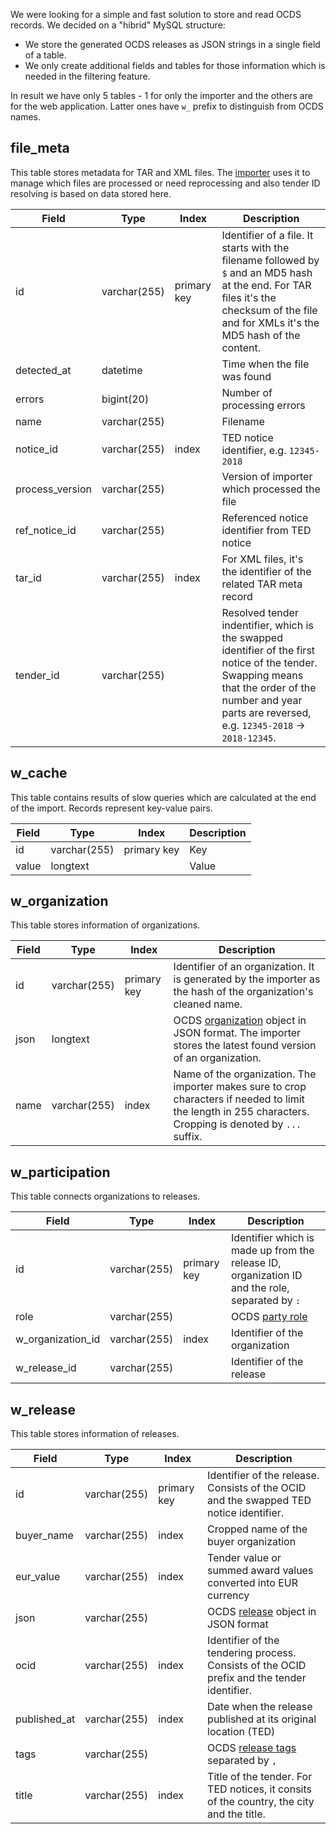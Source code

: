 We were looking for a simple and fast solution to store and read OCDS records. We decided on a "hibrid" MySQL structure:

* We store the generated OCDS releases as JSON strings in a single field of a table.
* We only create additional fields and tables for those information which is needed in the filtering feature.

In result we have only 5 tables - 1 for only the importer and the others are for the web application. Latter ones have `w_` prefix to distinguish from OCDS names.



## file_meta

This table stores metadata for TAR and XML files. The [importer](ted-xml-importer.md) uses it to manage which files are processed or need reprocessing and also tender ID resolving is based on data stored here.

Field          | Type         | Index       | Description
---------------|--------------|-------------|------------
id             | varchar(255) | primary key | Identifier of a file. It starts with the filename followed by `$` and an MD5 hash at the end. For TAR files it's the checksum of the file and for XMLs it's the MD5 hash of the content.
detected_at    | datetime     |             | Time when the file was found
errors         | bigint(20)   |             | Number of processing errors
name           | varchar(255) |             | Filename
notice_id      | varchar(255) | index       | TED notice identifier, e.g. `12345-2018`
process_version| varchar(255) |             | Version of importer which processed the file
ref_notice_id  | varchar(255) |             | Referenced notice identifier from TED notice
tar_id         | varchar(255) | index       | For XML files, it's the identifier of the related TAR meta record
tender_id      | varchar(255) |             | Resolved tender indentifier, which is the swapped identifier of the first notice of the tender. Swapping means that the order of the number and year parts are reversed, e.g. `12345-2018` -> `2018-12345`.



## w_cache

This table contains results of slow queries which are calculated at the end of the import. Records represent key-value pairs.

Field | Type         | Index       | Description
------|--------------|-------------|------------
id    | varchar(255) | primary key | Key
value | longtext     |             | Value



## w_organization

This table stores information of organizations.

Field | Type         | Index       | Description
------|--------------|-------------|------------
id    | varchar(255) | primary key | Identifier of an organization. It is generated by the importer as the hash of the organization's cleaned name.
json  | longtext     |             | OCDS [organization](http://standard.open-contracting.org/latest/en/schema/reference/#organization) object in JSON format. The importer stores the latest found version of an organization.
name  | varchar(255) | index       | Name of the organization. The importer makes sure to crop characters if needed to limit the length in 255 characters. Cropping is denoted by `...` suffix.



## w_participation

This table connects organizations to releases.

Field             | Type         | Index       | Description
------------------|--------------|-------------|------------
id                | varchar(255) | primary key | Identifier which is made up from the release ID, organization ID and the role, separated by `:`
role              | varchar(255) |             | OCDS [party role](http://standard.open-contracting.org/latest/en/schema/codelists/#party-role)
w_organization_id | varchar(255) | index       | Identifier of the organization
w_release_id      | varchar(255) |             | Identifier of the release



## w_release

This table stores information of releases.

Field          | Type         | Index       | Description
---------------|--------------|-------------|------------
id             | varchar(255) | primary key | Identifier of the release. Consists of the OCID and the swapped TED notice identifier.
buyer_name     | varchar(255) | index       | Cropped name of the buyer organization
eur_value      | varchar(255) | index       | Tender value or summed award values converted into EUR currency
json           | varchar(255) |             | OCDS [release](http://standard.open-contracting.org/latest/en/schema/reference/#release) object in JSON format
ocid           | varchar(255) | index       | Identifier of the tendering process. Consists of the OCID prefix and the tender identifier.
published_at   | varchar(255) | index       | Date when the release published at its original location (TED)
tags           | varchar(255) |             | OCDS [release tags](http://standard.open-contracting.org/latest/en/schema/codelists/#release-tag) separated by `,`
title          | varchar(255) | index       | Title of the tender. For TED notices, it consits of the country, the city and the title.
